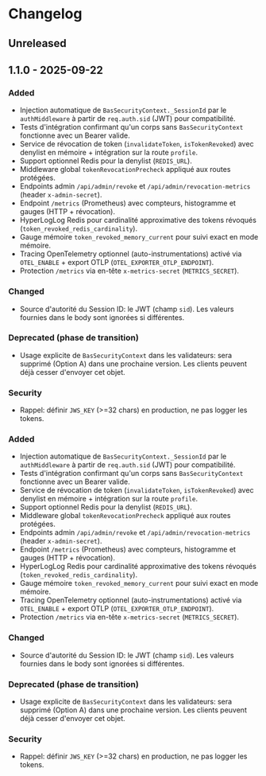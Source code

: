 # Changelog

## Unreleased

## 1.1.0 - 2025-09-22
### Added
- Injection automatique de `BasSecurityContext._SessionId` par le `authMiddleware` à partir de `req.auth.sid` (JWT) pour compatibilité.
- Tests d'intégration confirmant qu'un corps sans `BasSecurityContext` fonctionne avec un Bearer valide.
- Service de révocation de token (`invalidateToken`, `isTokenRevoked`) avec denylist en mémoire + intégration sur la route `profile`.
 - Support optionnel Redis pour la denylist (`REDIS_URL`).
 - Middleware global `tokenRevocationPrecheck` appliqué aux routes protégées.
 - Endpoints admin `/api/admin/revoke` et `/api/admin/revocation-metrics` (header `x-admin-secret`).
 - Endpoint `/metrics` (Prometheus) avec compteurs, histogramme et gauges (HTTP + révocation).
 - HyperLogLog Redis pour cardinalité approximative des tokens révoqués (`token_revoked_redis_cardinality`).
 - Gauge mémoire `token_revoked_memory_current` pour suivi exact en mode mémoire.
 - Tracing OpenTelemetry optionnel (auto-instrumentations) activé via `OTEL_ENABLE` + export OTLP (`OTEL_EXPORTER_OTLP_ENDPOINT`).
 - Protection `/metrics` via en-tête `x-metrics-secret` (`METRICS_SECRET`).

### Changed
- Source d'autorité du Session ID: le JWT (champ `sid`). Les valeurs fournies dans le body sont ignorées si différentes.

### Deprecated (phase de transition)
- Usage explicite de `BasSecurityContext` dans les validateurs: sera supprimé (Option A) dans une prochaine version. Les clients peuvent déjà cesser d'envoyer cet objet.

### Security
- Rappel: définir `JWS_KEY` (>=32 chars) en production, ne pas logger les tokens.
### Added
- Injection automatique de `BasSecurityContext._SessionId` par le `authMiddleware` à partir de `req.auth.sid` (JWT) pour compatibilité.
- Tests d'intégration confirmant qu'un corps sans `BasSecurityContext` fonctionne avec un Bearer valide.
- Service de révocation de token (`invalidateToken`, `isTokenRevoked`) avec denylist en mémoire + intégration sur la route `profile`.
 - Support optionnel Redis pour la denylist (`REDIS_URL`).
 - Middleware global `tokenRevocationPrecheck` appliqué aux routes protégées.
 - Endpoints admin `/api/admin/revoke` et `/api/admin/revocation-metrics` (header `x-admin-secret`).
 - Endpoint `/metrics` (Prometheus) avec compteurs, histogramme et gauges (HTTP + révocation).
 - HyperLogLog Redis pour cardinalité approximative des tokens révoqués (`token_revoked_redis_cardinality`).
 - Gauge mémoire `token_revoked_memory_current` pour suivi exact en mode mémoire.
 - Tracing OpenTelemetry optionnel (auto-instrumentations) activé via `OTEL_ENABLE` + export OTLP (`OTEL_EXPORTER_OTLP_ENDPOINT`).
 - Protection `/metrics` via en-tête `x-metrics-secret` (`METRICS_SECRET`).

### Changed
- Source d'autorité du Session ID: le JWT (champ `sid`). Les valeurs fournies dans le body sont ignorées si différentes.

### Deprecated (phase de transition)
- Usage explicite de `BasSecurityContext` dans les validateurs: sera supprimé (Option A) dans une prochaine version. Les clients peuvent déjà cesser d'envoyer cet objet.

### Security
- Rappel: définir `JWS_KEY` (>=32 chars) en production, ne pas logger les tokens.
